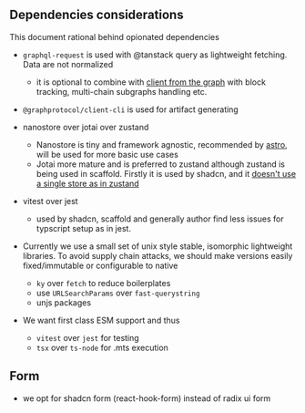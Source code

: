 ## Dependencies considerations

This document rational behind opionated dependencies

- `graphql-request` is used with @tanstack query as lightweight fetching. Data are not normalized
   - it is optional to combine with [client from the graph](https://thegraph.com/docs/en/querying/querying-from-an-application/#graph-client) with block tracking, multi-chain subgraphs handling etc. 
- `@graphprotocol/client-cli` is used for artifact generating

- nanostore over jotai over zustand
  - Nanostore is tiny and framework agnostic, recommended by [astro](https://docs.astro.build/en/recipes/sharing-state-islands/), will be used for more basic use cases
  - Jotai more mature and is preferred to zustand although zustand is being used in scaffold. Firstly it is used by shadcn, and it [doesn't use a single store as in zustand](https://zustand.docs.pmnd.rs/getting-started/comparison#jotai)

- vitest over jest
  - used by shadcn, scaffold and generally author find less issues for typscript setup as in jest.

- Currently we use a small set of unix style stable, isomorphic lightweight libraries. To avoid supply chain attacks, we should make versions easily fixed/immutable or configurable to native 
  - `ky` over `fetch` to reduce boilerplates
  - use `URLSearchParams` over `fast-querystring`
  - unjs packages


- We want first class ESM support and thus
  - `vitest` over `jest` for testing 
  - `tsx` over `ts-node` for .mts execution


## Form
- we opt for shadcn form (react-hook-form) instead of radix ui form 

